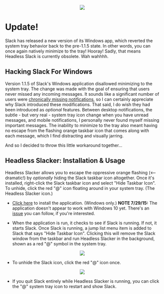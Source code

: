 <p align="center">
<img src="https://raw.githubusercontent.com/refactorsaurusrex/HeadlessSlacker/master/Images/headless-slack.png" />
</p>

# Update!
Slack has released a new version of its Windows app, which reverted the system tray behavior back to the pre-1.1.5 state. In other words, you can once again natively minimize to the tray! Hooray! Sadly, that means Headless Slack is currently obsolete. Wah wahhhh.

## Hacking Slack For Windows

Version 1.1.5 of Slack's Windows application disallowed minimizing to the system tray. The change was made with the goal of ensuring that users never missed any incoming messages. It sounds like a significant number of users were [chronically missing notifications](https://slack-files.com/T024BE7LD-F04DKJP9R-a61c0f491c), so I can certainly appreciate why Slack introduced these modifications. That said, I do wish they had been introduced as *optional* features. Between desktop notifications, the subtle - but very real - system tray icon change when you have unread messages, and mobile notifications, I personally never found myself missing important messages. The inability to minimize to the tray also meant having no escape from the flashing orange taskbar icon that comes along with each message, which I find distracting and visually jarring.

And so I decided to throw this little workaround together...

## Headless Slacker: Installation & Usage

Headless Slacker allows you to escape the oppressive orange flashing (<-- dramatic!) by *optionally* hiding the Slack taskbar icon altogether. Once it's installed, right-click the Slack taskbar icon and select "Hide Taskbar Icon". To unhide, click the red "@" icon floating around in your system tray. (The Headless Slacker icon.)

- [Click here](https://github.com/refactorsaurusrex/HeadlessSlacker/raw/master/HeadlessSlacker/publish/setup.exe) to install the application. (Windows only.) **NOTE 7/29/15:** The application doesn't appear to work with Windows 10 yet. There's an [issue](https://github.com/refactorsaurusrex/HeadlessSlacker/issues/2) you can follow, if you're interested.

- When the application is run, it checks to see if Slack is running. If not, it starts Slack. Once Slack is running, a jump list menu item is added to Slack that says "Hide Taskbar Icon". Clicking this will remove the Slack window from the taskbar and run Headless Slacker in the background, shown as a red "@" symbol in the system tray.

<p align="center">
<img src="https://raw.githubusercontent.com/refactorsaurusrex/HeadlessSlacker/master/Images/HeadlessSlackJumpList.png" />
</p>

- To unhide the Slack icon, click the red "@" icon once.

<p align="center">
<img src="https://raw.githubusercontent.com/refactorsaurusrex/HeadlessSlacker/master/Images/HeadlessSlackTrayIcon.png" />
</p>

- If you quit Slack entirely while Headless Slacker is running, you can click the "@" system tray icon to restart and show Slack.
